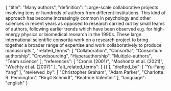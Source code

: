 {
  "title": "Many authors",
  "definition": "Large-scale collaborative projects involving tens or hundreds of authors from different institutions. This kind of approach has become increasingly common in psychology and other sciences in recent years as opposed to research carried out by small teams of authors, following earlier trends which have been observed e.g. for high-energy physics or biomedical research in the 1990s. These large international scientific consortia work on a research project to bring together a broader range of expertise and work collaboratively to produce manuscripts.",
  "related_terms": [
    "Collaboration",
    "Consortia",
    "Consortium authorship",
    "Crowdsourcing",
    "Hyperauthorship",
    "Multiple-authors",
    "Team science"
  ],
  "references": [
    "Cronin (2001)",
    "Moshontz et al. (2021)",
    "Wuchty et al. (2007)"
  ],
  "alt_related_terms": [
    {}
  ],
  "drafted_by": [
    "Yu-Fang Yang"
  ],
  "reviewed_by": [
    "Christopher Graham",
    "Adam Parker",
    "Charlotte R. Pennington",
    "Birgit Schmidt",
    "Beatrice Valentini"
  ],
  "language": "english"
}
